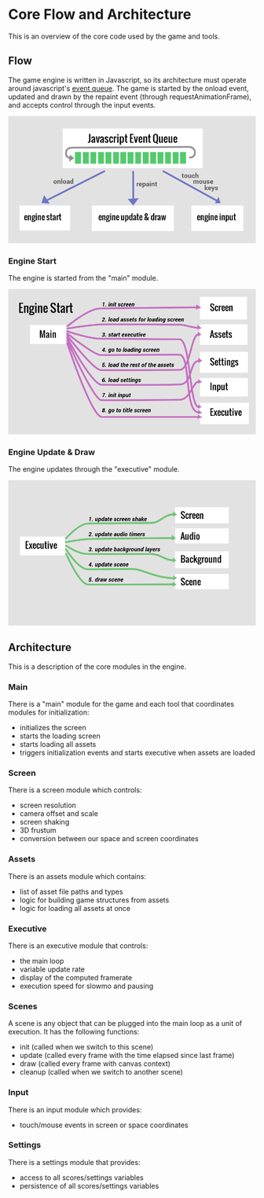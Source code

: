 # Core Flow and Architecture

This is an overview of the core code used by the game and tools.

## Flow

The game engine is written in Javascript, so its architecture must operate
around javascript's [event
queue](http://javascript.info/tutorial/events-and-timing-depth).  The game is
started by the onload event, updated and drawn by the repaint event (through
requestAnimationFrame), and accepts control through the input events.

![flow-events](img/flow-events.png)

### Engine Start

The engine is started from the "main" module.

![flow-init](img/flow-init.png)

### Engine Update & Draw

The engine updates through the "executive" module.

![flow-update](img/flow-update.png)

## Architecture

This is a description of the core modules in the engine.

### Main

There is a "main" module for the game and each tool that coordinates modules
for initialization:

- initializes the screen
- starts the loading screen
- starts loading all assets
- triggers initialization events and starts executive when assets are loaded

### Screen

There is a screen module which controls:

- screen resolution
- camera offset and scale
- screen shaking
- 3D frustum
- conversion between our space and screen coordinates

### Assets

There is an assets module which contains:

- list of asset file paths and types
- logic for building game structures from assets
- logic for loading all assets at once

### Executive

There is an executive module that controls:

- the main loop
- variable update rate
- display of the computed framerate
- execution speed for slowmo and pausing

### Scenes

A scene is any object that can be plugged into the main loop as a unit of
execution.  It has the following functions:

- init (called when we switch to this scene)
- update (called every frame with the time elapsed since last frame)
- draw (called every frame with canvas context)
- cleanup (called when we switch to another scene)

### Input

There is an input module which provides:

- touch/mouse events in screen or space coordinates

### Settings

There is a settings module that provides:

- access to all scores/settings variables
- persistence of all scores/settings variables
